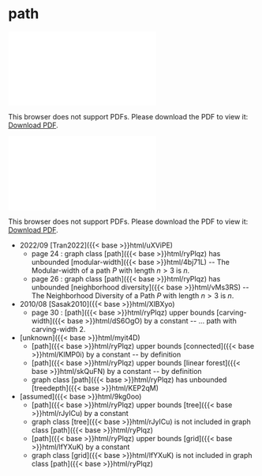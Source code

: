 # path




<object data="../local_ryPlqz.pdf" type="application/pdf" width="100%" height="480px"><embed src="../local_ryPlqz.pdf"><p>This browser does not support PDFs. Please download the PDF to view it: <a href="../local_ryPlqz.pdf">Download PDF</a>.</p></embed></object>


<object data="../inclusions_ryPlqz.pdf" type="application/pdf" width="100%" height="480px"><embed src="../inclusions_ryPlqz.pdf"><p>This browser does not support PDFs. Please download the PDF to view it: <a href="../inclusions_ryPlqz.pdf">Download PDF</a>.</p></embed></object>

* 2022/09 [Tran2022]({{< base >}}html/uXViPE)
    * page 24 : graph class [path]({{< base >}}html/ryPlqz) has unbounded [modular-width]({{< base >}}html/4bj71L) -- The Modular-width of a path $P$ with length $n > 3$ is $n$.
    * page 26 : graph class [path]({{< base >}}html/ryPlqz) has unbounded [neighborhood diversity]({{< base >}}html/vMs3RS) -- The Neighborhood Diversity of a Path $P$ with length $n > 3$ is $n$.
* 2010/08 [Sasak2010]({{< base >}}html/XlBXyo)
    * page 30 : [path]({{< base >}}html/ryPlqz) upper bounds [carving-width]({{< base >}}html/dS6OgO) by a constant -- ... path with carving-width 2.
*  [unknown]({{< base >}}html/myit4D)
    * [path]({{< base >}}html/ryPlqz) upper bounds [connected]({{< base >}}html/KlMP0i) by a constant -- by definition
    * [path]({{< base >}}html/ryPlqz) upper bounds [linear forest]({{< base >}}html/skQuFN) by a constant -- by definition
    * graph class [path]({{< base >}}html/ryPlqz) has unbounded [treedepth]({{< base >}}html/KEP2qM)
*  [assumed]({{< base >}}html/9kg0oo)
    * [path]({{< base >}}html/ryPlqz) upper bounds [tree]({{< base >}}html/rJyICu) by a constant
    * graph class [tree]({{< base >}}html/rJyICu) is not included in graph class [path]({{< base >}}html/ryPlqz)
    * [path]({{< base >}}html/ryPlqz) upper bounds [grid]({{< base >}}html/lfYXuK) by a constant
    * graph class [grid]({{< base >}}html/lfYXuK) is not included in graph class [path]({{< base >}}html/ryPlqz)